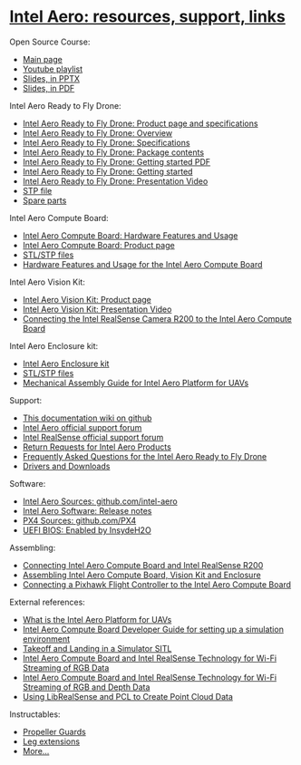 # [Intel Aero: resources, support, links](#intel-aero-ressources-support-links)

Open Source Course:
* [Main page](https://github.comhttps://raw.githubusercontent.com/guermonprez/intel-aero-documents/tree/master/course)
* [Youtube playlist](https://www.youtube.com/playlist?list=PLTQSXsG86pGfyZm5ac6-ZtQsEniUJIE9o)
* [Slides, in PPTX](https://github.comhttps://raw.githubusercontent.com/guermonprez/intel-aero-documents/blob/master/course/pptx)
* [Slides, in PDF](https://github.comhttps://raw.githubusercontent.com/guermonprez/intel-aero-documents/blob/master/course/pdf)

Intel Aero Ready to Fly Drone:
* [Intel Aero Ready to Fly Drone: Product page and specifications](https://software.intel.com/en-us/aero/drone-dev-kit)
* [Intel Aero Ready to Fly Drone: Overview](http://www.intel.com/content/www/us/en/support/boards-and-kits/intel-aero-kits/000023271.html)
* [Intel Aero Ready to Fly Drone: Specifications](http://www.intel.com/content/www/us/en/support/boards-and-kits/intel-aero-kits/000023271.html)
* [Intel Aero Ready to Fly Drone: Package contents](http://www.intel.com/content/www/us/en/support/boards-and-kits/intel-aero-kits/000023269.html)
* [Intel Aero Ready to Fly Drone: Getting started PDF](http://www.intel.com/content/dam/support/us/en/documents/boardsandkits/aero/intel-aero-rtf-drone-getting-started.pdf)
* [Intel Aero Ready to Fly Drone: Getting started](https://www.intel.com/content/www/us/en/support/drones/development-drones/000023270.html)
* [Intel Aero Ready to Fly Drone: Presentation Video](https://www.youtube.com/watch?v=22tXN2RRK7M)
* [STP file](https://github.comhttps://raw.githubusercontent.com/guermonprez/intel-aero-documents/tree/master/mechanical_cad/rtf-frame)
* [Spare parts](http://us.yuneec.com/intelaerodroneparts)

Intel Aero Compute Board:
* [Intel Aero Compute Board: Hardware Features and Usage](https://www.intel.com/content/www/us/en/support/articles/000023602/drones/development-drones.html)
* [Intel Aero Compute Board: Product page](https://software.intel.com/en-us/aero/dev-kit)
* [STL/STP files](https://github.comhttps://raw.githubusercontent.com/guermonprez/intel-aero-documents/tree/master/mechanical_cad/compute-board)
* [Hardware Features and Usage for the Intel Aero Compute Board](https://www.intel.com/content/www/us/en/support/drones/development-drones/000023602.html)

Intel Aero Vision Kit:
* [Intel Aero Vision Kit: Product page](https://software.intel.com/en-us/aero/vision-kit)
* [Intel Aero Vision Kit: Presentation Video](https://www.youtube.com/watch?v=B_ahdR4od2Q)
* [Connecting the Intel RealSense Camera R200 to the Intel Aero Compute Board](https://www.intel.com/content/www/us/en/support/boards-and-kits/000023235.html)

Intel Aero Enclosure kit:
* [Intel Aero Enclosure kit](https://software.intel.com/en-us/aero/enclosure)
* [STL/STP files](https://github.comhttps://raw.githubusercontent.com/guermonprez/intel-aero-documents/tree/master/mechanical_cad/enclosure-kit)
* [Mechanical Assembly Guide for Intel Aero Platform for UAVs ](https://www.intel.com/content/www/us/en/support/boards-and-kits/000023057.html)

Support:
* [This documentation wiki on github](https://github.comhttps://raw.githubusercontent.com/guermonprez/meta-intel-aero/wiki)
* [Intel Aero official support forum](https://communities.intel.com/community/tech/intel-aero)
* [Intel RealSense official support forum](https://communities.intel.com/community/tech/realsense)
* [Return Requests for Intel Aero Products](http://www.intel.com/content/www/us/en/support/boards-and-kits/intel-aero-kits/000023364.html)
* [Frequently Asked Questions for the Intel Aero Ready to Fly Drone](https://www.intel.com/content/www/us/en/support/drones/development-drones/000023469.html)
* [Drivers and Downloads](https://www.intel.com/content/www/us/en/support/drones/development-drones/intel-aero-products/intel-aero-compute-board.html)

Software:
* [Intel Aero Sources: github.com/intel-aero](https://github.com/intel-aero/meta-intel-aero)
* [Intel Aero Software: Release notes](https://github.comhttps://raw.githubusercontent.com/guermonprez/meta-intel-aero/wiki/Software-Release-Notes
)
* [PX4 Sources: github.com/PX4](https://github.com/PX4/Firmware)
* [UEFI BIOS: Enabled by InsydeH2O](https://www.insyde.com/insydeh2o-intel-aero)

Assembling:
* [Connecting Intel Aero Compute Board and Intel RealSense R200](http://www.intel.com/content/www/us/en/support/boards-and-kits/000023235.html)
* [Assembling Intel Aero Compute Board, Vision Kit and Enclosure](http://www.intel.com/content/dam/support/us/en/documents/boardsandkits/aero/aero-platform-uavs-mechanical-assembly-guide.pdf)
* [Connecting a Pixhawk Flight Controller to the Intel Aero Compute Board](http://www.intel.com/content/dam/support/us/en/documents/boardsandkits/aero/apu-161110-pixhawk-flight-guide.pdf)

External references:
* [What is the Intel Aero Platform for UAVs](https://software.intel.com/en-us/articles/what-is-the-intel-aero-platform-for-uavs)
* [Intel Aero Compute Board Developer Guide for setting up a simulation environment](https://software.intel.com/en-us/articles/intel-aero-compute-board-developer-guide-for-setting-up-a-simulation-environment)
* [Takeoff and Landing in a Simulator SITL](https://software.intel.com/en-us/articles/takeoff-and-landing-in-a-simulator-sitl)
* [Intel Aero Compute Board and Intel RealSense Technology for Wi-Fi Streaming of RGB Data](https://software.intel.com/en-us/articles/intel-aero-compute-board-and-intel-realsense-technology-for-wi-fi-streaming-of-rgb-data)
* [Intel Aero Compute Board and Intel RealSense Technology for Wi-Fi Streaming of RGB and Depth Data](https://software.intel.com/en-us/articles/intel-aero-realsense-streaming-rgb-depth-data)
* [Using LibRealSense and PCL to Create Point Cloud Data](https://software.intel.com/en-us/articles/using-librealsense-and-pcl-to-create-point-cloud-data)

Instructables:
* [Propeller Guards](https://www.instructables.com/id/Intel-Aero-Drone-Adding-Propeller-Guards/)
* [Leg extensions](https://www.instructables.com/id/Intel-Aero-Drone-Adding-Leg-Extensions/)
* [More...](https://www.instructables.com/member/intel-aero/)
